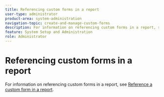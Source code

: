 ```yaml
---
title: Referencing custom forms in a report
user-type: administrator
product-area: system-administration
navigation-topic: create-and-manage-custom-forms
description: For information on referencing custom forms in a report, see Reference a custom form in a report.
feature: System Setup and Administration
role: Administrator
---
```


# Referencing custom forms in a report

For information on referencing custom forms in a report, see [Reference a custom form in a report](../../../reports-and-dashboards/reports/creating-and-managing-reports/reference-custom-form-report.md).
